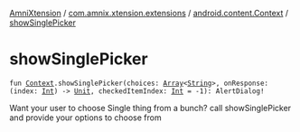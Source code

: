 [AmniXtension](../../index.md) / [com.amnix.xtension.extensions](../index.md) / [android.content.Context](index.md) / [showSinglePicker](./show-single-picker.md)

# showSinglePicker

`fun `[`Context`](https://developer.android.com/reference/android/content/Context.html)`.showSinglePicker(choices: `[`Array`](https://kotlinlang.org/api/latest/jvm/stdlib/kotlin/-array/index.html)`<`[`String`](https://kotlinlang.org/api/latest/jvm/stdlib/kotlin/-string/index.html)`>, onResponse: (index: `[`Int`](https://kotlinlang.org/api/latest/jvm/stdlib/kotlin/-int/index.html)`) -> `[`Unit`](https://kotlinlang.org/api/latest/jvm/stdlib/kotlin/-unit/index.html)`, checkedItemIndex: `[`Int`](https://kotlinlang.org/api/latest/jvm/stdlib/kotlin/-int/index.html)` = -1): AlertDialog!`

Want your user to choose Single thing from a bunch? call showSinglePicker and provide your options to choose from

